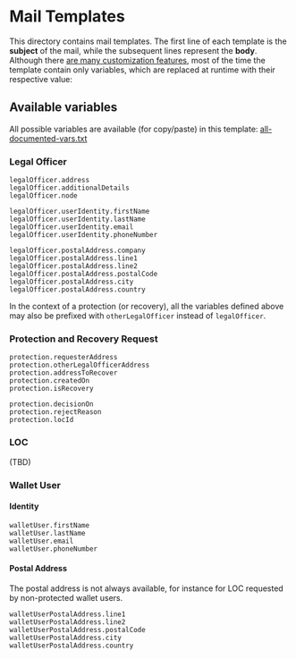 # Mail Templates
This directory contains mail templates. The first line of each template is the **subject** of the mail, while the
subsequent lines represent the **body**.
Although there [are many customization features](https://squirrelly.js.org/docs/), most of the time the template
contain only variables, which are replaced at runtime with their respective value:

## Available variables

All possible variables are available (for copy/paste) in this template: [all-documented-vars.txt](all-documented-vars.txt)

### Legal Officer
    legalOfficer.address
    legalOfficer.additionalDetails
    legalOfficer.node

    legalOfficer.userIdentity.firstName
    legalOfficer.userIdentity.lastName
    legalOfficer.userIdentity.email
    legalOfficer.userIdentity.phoneNumber

    legalOfficer.postalAddress.company
    legalOfficer.postalAddress.line1
    legalOfficer.postalAddress.line2
    legalOfficer.postalAddress.postalCode
    legalOfficer.postalAddress.city
    legalOfficer.postalAddress.country

In the context of a protection (or recovery), all the variables defined above may also be prefixed with
`otherLegalOfficer` instead of `legalOfficer`. 

### Protection and Recovery Request
    protection.requesterAddress
    protection.otherLegalOfficerAddress
    protection.addressToRecover
    protection.createdOn
    protection.isRecovery

    protection.decisionOn
    protection.rejectReason
    protection.locId

### LOC
(TBD)

### Wallet User
#### Identity
    walletUser.firstName
    walletUser.lastName
    walletUser.email
    walletUser.phoneNumber

#### Postal Address
The postal address is not always available, for instance for LOC requested by non-protected wallet users.

    walletUserPostalAddress.line1
    walletUserPostalAddress.line2
    walletUserPostalAddress.postalCode
    walletUserPostalAddress.city
    walletUserPostalAddress.country
